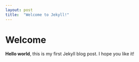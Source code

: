 ```yaml
---
layout: post
title:  "Welcome to Jekyll!"
---
```

# Welcome
**Hello world**, this is my first Jekyll blog post.
I hope you like it!

